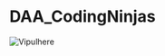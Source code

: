 # DAA_CodingNinjas


<p align="left"> <img src="https://komarev.com/ghpvc/?username=Vipulhere&label=Profile%20views&color=0e75b6&style=flat" alt="Vipulhere" /> </p>

